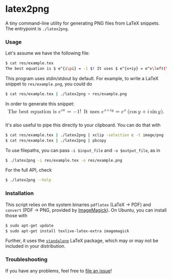 # latex2png

A tiny command-line utility for generating PNG files from LaTeX snippets.  The entrypoint is `./latex2png`.

### Usage

Let's assume we have the following file:
```bash
$ cat res/example.tex
The best equation is $ e^{i\pi} = -1 $! It uses $ e^{x+iy} = e^x\left(\cos{y} + i\sin{y}\right) $.
```

This program uses stdin/stdout by default.  For example, to write a LaTeX snippet to `res/example.png`, you could do

```bash
$ cat res/example.tex | ./latex2png > res/example.png
```

In order to generate this snippet: ![example.png](res/example.png)

It's also useful to pipe this directly to your clipboard.  You can do that with

```bash
$ cat res/example.tex | ./latex2png | xclip -selection c -t image/png -i  # Ubuntu
$ cat res/example.tex | ./latex2png | pbcopy                              # MacOS
```

To use filepaths, you can pass `-i $input_file` and `-o $output_file`, as in
```bash
$ ./latex2png -i res/example.tex -o res/example.png
```

For the full API, check
```bash
$ ./latex2png --help
```

### Installation

This script relies on the system binaries `pdflatex` (LaTeX &rarr; PDF) and `convert` (PDF &rarr; PNG, provided by [ImageMagick](https://imagemagick.org/index.php)).  On Ubuntu, you can install those with
```bash
$ sudo apt-get update
$ sudo apt-get install texlive-latex-extra imagemagick
```

Further, it uses the [`standalone`](https://ctan.org/pkg/standalone) LaTeX package, which may or may not be included in your distribution.

### Troubleshooting

If you have any problems, feel free to [file an issue](https://github.com/keggsmurph21/latex2png/issues)!
